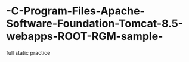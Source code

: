 # -C-Program-Files-Apache-Software-Foundation-Tomcat-8.5-webapps-ROOT-RGM-sample-
full static practice
